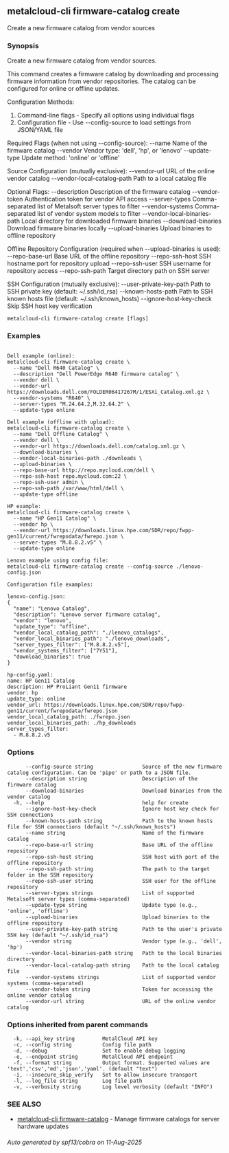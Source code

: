 ## metalcloud-cli firmware-catalog create

Create a new firmware catalog from vendor sources

### Synopsis

Create a new firmware catalog from vendor sources.

This command creates a firmware catalog by downloading and processing firmware information
from vendor repositories. The catalog can be configured for online or offline updates.

Configuration Methods:
1. Command-line flags - Specify all options using individual flags
2. Configuration file - Use --config-source to load settings from JSON/YAML file

Required Flags (when not using --config-source):
  --name            Name of the firmware catalog
  --vendor          Vendor type: 'dell', 'hp', or 'lenovo'
  --update-type     Update method: 'online' or 'offline'

Source Configuration (mutually exclusive):
  --vendor-url                 URL of the online vendor catalog
  --vendor-local-catalog-path  Path to a local catalog file

Optional Flags:
  --description                   Description of the firmware catalog
  --vendor-token                  Authentication token for vendor API access
  --server-types                  Comma-separated list of Metalsoft server types to filter
  --vendor-systems                Comma-separated list of vendor system models to filter
  --vendor-local-binaries-path    Local directory for downloaded firmware binaries
  --download-binaries             Download firmware binaries locally
  --upload-binaries               Upload binaries to offline repository

Offline Repository Configuration (required when --upload-binaries is used):
  --repo-base-url        Base URL of the offline repository
  --repo-ssh-host        SSH hostname:port for repository upload
  --repo-ssh-user        SSH username for repository access
  --repo-ssh-path        Target directory path on SSH server

SSH Configuration (mutually exclusive):
  --user-private-key-path    Path to SSH private key (default: ~/.ssh/id_rsa)
  --known-hosts-path         Path to SSH known hosts file (default: ~/.ssh/known_hosts)
  --ignore-host-key-check    Skip SSH host key verification

```
metalcloud-cli firmware-catalog create [flags]
```

### Examples

```

Dell example (online):
metalcloud-cli firmware-catalog create \
  --name "Dell R640 Catalog" \
  --description "Dell PowerEdge R640 firmware catalog" \
  --vendor dell \
  --vendor-url https://downloads.dell.com/FOLDER06417267M/1/ESXi_Catalog.xml.gz \
  --vendor-systems "R640" \
  --server-types "M.24.64.2,M.32.64.2" \
  --update-type online

Dell example (offline with upload):
metalcloud-cli firmware-catalog create \
  --name "Dell Offline Catalog" \
  --vendor dell \
  --vendor-url https://downloads.dell.com/catalog.xml.gz \
  --download-binaries \
  --vendor-local-binaries-path ./downloads \
  --upload-binaries \
  --repo-base-url http://repo.mycloud.com/dell \
  --repo-ssh-host repo.mycloud.com:22 \
  --repo-ssh-user admin \
  --repo-ssh-path /var/www/html/dell \
  --update-type offline

HP example:
metalcloud-cli firmware-catalog create \
  --name "HP Gen11 Catalog" \
  --vendor hp \
  --vendor-url https://downloads.linux.hpe.com/SDR/repo/fwpp-gen11/current/fwrepodata/fwrepo.json \
  --server-types "M.8.8.2.v5" \
  --update-type online

Lenovo example using config file:
metalcloud-cli firmware-catalog create --config-source ./lenovo-config.json

Configuration file examples:

lenovo-config.json:
{
  "name": "Lenovo Catalog",
  "description": "Lenovo server firmware catalog",
  "vendor": "lenovo",
  "update_type": "offline",
  "vendor_local_catalog_path": "./lenovo_catalogs",
  "vendor_local_binaries_path": "./lenovo_downloads",
  "server_types_filter": ["M.8.8.2.v5"],
  "vendor_systems_filter": ["7Y51"],
  "download_binaries": true
}

hp-config.yaml:
name: HP Gen11 Catalog
description: HP ProLiant Gen11 firmware
vendor: hp
update_type: online
vendor_url: https://downloads.linux.hpe.com/SDR/repo/fwpp-gen11/current/fwrepodata/fwrepo.json
vendor_local_catalog_path: ./fwrepo.json
vendor_local_binaries_path: ./hp_downloads
server_types_filter:
  - M.8.8.2.v5
```

### Options

```
      --config-source string                Source of the new firmware catalog configuration. Can be 'pipe' or path to a JSON file.
      --description string                  Description of the firmware catalog
      --download-binaries                   Download binaries from the vendor catalog
  -h, --help                                help for create
      --ignore-host-key-check               Ignore host key check for SSH connections
      --known-hosts-path string             Path to the known hosts file for SSH connections (default "~/.ssh/known_hosts")
      --name string                         Name of the firmware catalog
      --repo-base-url string                Base URL of the offline repository
      --repo-ssh-host string                SSH host with port of the offline repository
      --repo-ssh-path string                The path to the target folder in the SSH repository
      --repo-ssh-user string                SSH user for the offline repository
      --server-types strings                List of supported Metalsoft server types (comma-separated)
      --update-type string                  Update type (e.g., 'online', 'offline')
      --upload-binaries                     Upload binaries to the offline repository
      --user-private-key-path string        Path to the user's private SSH key (default "~/.ssh/id_rsa")
      --vendor string                       Vendor type (e.g., 'dell', 'hp')
      --vendor-local-binaries-path string   Path to the local binaries directory
      --vendor-local-catalog-path string    Path to the local catalog file
      --vendor-systems strings              List of supported vendor systems (comma-separated)
      --vendor-token string                 Token for accessing the online vendor catalog
      --vendor-url string                   URL of the online vendor catalog
```

### Options inherited from parent commands

```
  -k, --api_key string         MetalCloud API key
  -c, --config string          Config file path
  -d, --debug                  Set to enable debug logging
  -e, --endpoint string        MetalCloud API endpoint
  -f, --format string          Output format. Supported values are 'text','csv','md','json','yaml'. (default "text")
  -i, --insecure_skip_verify   Set to allow insecure transport
  -l, --log_file string        Log file path
  -v, --verbosity string       Log level verbosity (default "INFO")
```

### SEE ALSO

* [metalcloud-cli firmware-catalog](metalcloud-cli_firmware-catalog.md)	 - Manage firmware catalogs for server hardware updates

###### Auto generated by spf13/cobra on 11-Aug-2025
